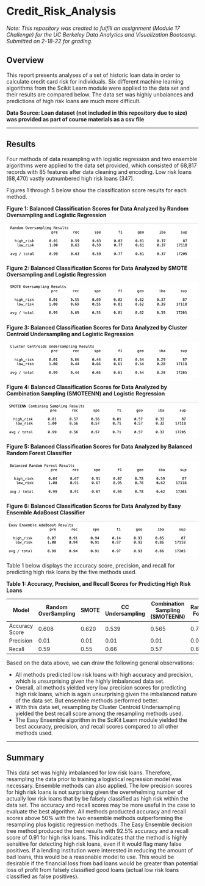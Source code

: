 # Credit_Risk_Analysis

*Note: This repository was created to fulfill an assignment (Module 17 Challenge) for the UC Berkeley Data Analytics and Visualization Bootcamp. Submitted on 2-18-22 for grading.*


## Overview
This report presents analyses of a set of historic loan data in order to calculate credit card risk for individuals. Six different machine learning algorithms from the Scikit Learn module were applied to the data set and their results are compared below. The data set was highly unbalances and predictions of high risk loans are much more difficult.

**Data Source: Loan dataset (not included in this repository due to size) was provided as part of course materials as a csv file**

---

## Results

Four methods of data resampling with logistic regression and two ensemble algorithms were applied to the data set provided, which consisted of 68,817 records with 85 features after data cleaning and encoding. Low risk loans (68,470) vastly outnumbered high risk loans (347). 

Figures 1 through 5 below show the classification score results for each method.

**Figure 1: Balanced Classification Scores for Data Analyzed by Random Oversampling and Logistic Regression**

![ROS.png](/Images/ROS.png)


**Figure 2: Balanced Classification Scores for Data Analyzed by SMOTE Oversampling and Logistic Regression**

![SMOTE.png](/Images/SMOTE.png)


**Figure 3: Balanced Classification Scores for Data Analyzed by Cluster Centroid Undersampling and Logistic Regression**

![CC.png](/Images/CC.png)


**Figure 4: Balanced Classification Scores for Data Analyzed by Combination Sampling (SMOTEENN) and Logistic Regression**

![smoteenn.png](/Images/smoteenn.png)


**Figure 5: Balanced Classification Scores for Data Analyzed by Balanced Random Forest Classifier**

![BRF.png](/Images/BRF.png)


**Figure 6: Balanced Classification Scores for Data Analyzed by Easy Ensemble AdaBoost Classifier**

![EE.png](/Images/EE.png)



Table 1 below displays the accuracy score, precision, and recall for predicting high risk loans by the five methods used.

**Table 1: Accuracy, Precision, and Recall Scores for Predicting High Risk Loans**

| Model | Random OverSampling | SMOTE | CC Undersampling | Combination Sampling (SMOTEENN) | Random Forest | Easy Ensemble |
|---|---|---|---|---|---|---|
|Accuracy Score|0.608|0.620|0.539|0.565|0.788|0.925|
|Precision|0.01|0.01|0.01|0.01|0.04|0.07|
|Recall|0.59|0.55|0.66|0.57|0.67|0.91|


Based on the data above, we can draw the following general observations:
- All methods predicted low risk loans with high accuracy and precision, which is unsurprising given the highly imbalanced data set.
- Overall, all methods yielded very low precision scores for predicting high risk loans, which is again unsurprising given the imbalanced nature of the data set. But ensemble methods performed better.
- With this data set, resampling by Cluster Centroid Undersampling yielded the best recall score among the resampling methods used.
- The Easy Ensemble algorithm in the SciKit Learn module yielded the best accuracy, precision, and recall scores compared to all other methods used.



___


## Summary

This data set was highly imbalanced for low risk loans. Therefore, resampling the data prior to training a logistical regression model was necessary. Ensemble methods can also applied. The low precision scores for high risk loans is not surprising given the overwhelming number of actually low risk loans that by be falsely classified as high risk within the data set. The accuracy and recall scores may be more useful in the case to evaluate the best algorithm. All methods producted accuracy and recall scores above 50% with the two ensemble methods outperforming the resampling plus logistic regression methods. The Easy Ensemble decision tree method produced the best results with 92.5% accuracy and a recall score of 0.91 for high risk loans. This indicates that the method is highly sensitive for detecting high risk loans, even if it would flag many false positives. If a lending institution were interested in reducing the amount of bad loans, this would be a reasonable model to use. This would be desirable if the financial loss from bad loans would be greater than potential loss of profit from falsely classified good loans (actual low risk loans classified as false positives).




